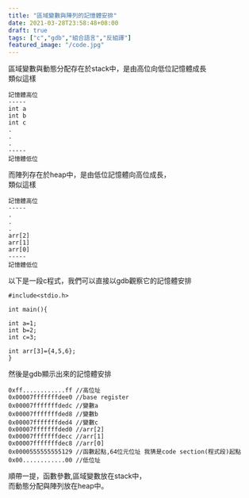 ```yaml
---
title: "區域變數與陣列的記憶體安排"
date: 2021-03-28T23:58:48+08:00
draft: true
tags: ["c","gdb","組合語言","反組譯"]
featured_image: "/code.jpg"
---
```


區域變數與動態分配存在於stack中，是由高位向低位記憶體成長  
類似這樣  

```
記憶體高位
-----
int a
int b
int c
.
.
.
-----
記憶體低位
```

而陣列存在於heap中，是由低位記憶體向高位成長，  
類似這樣  

```
記憶體高位
-----
.
.
.
arr[2]
arr[1]
arr[0]
-----
記憶體低位
```

以下是一段c程式，我們可以直接以gdb觀察它的記憶體安排  

```
#include<stdio.h>

int main(){

int a=1;
int b=2;
int c=3;

int arr[3]={4,5,6};
}
```

然後是gdb顯示出來的記憶體安排  
```
0xff............ff //高位址
0x00007fffffffdee0 //base register
0x00007fffffffdedc //變數a
0x00007fffffffded8 //變數b
0x00007fffffffded4 //變數c
0x00007fffffffded0 //arr[2]
0x00007fffffffdecc //arr[1]
0x00007fffffffdec8 //arr[0]
0x0000555555555129 //函數起點,64位元位址 我猜是code section(程式段)起點
0x00............00 //低位址
```
順帶一提，函數參數,區域變數放在stack中，  
而動態分配與陣列放在heap中。  

